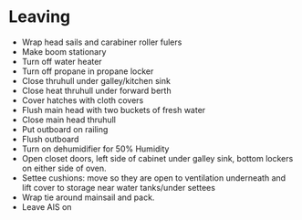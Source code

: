 # Leaving

* Wrap head sails and carabiner roller fulers
* Make boom stationary
* Turn off water heater
* Turn off propane in propane locker
* Close thruhull under galley/kitchen sink
* Close heat thruhull under forward berth
* Cover hatches with cloth covers
* Flush main head with two buckets of fresh water
* Close main head thruhull
* Put outboard on railing
* Flush outboard
* Turn on dehumidifier for 50% Humidity
* Open closet doors, left side of cabinet under galley sink, bottom lockers on either side of oven.
* Settee cushions: move so they are open to ventilation underneath and lift cover to storage near water tanks/under settees 
* Wrap tie around mainsail and pack.
* Leave AIS on

